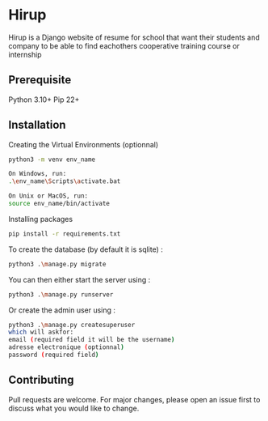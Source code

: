 # Hirup

Hirup is a Django website of resume for school that want their students and company to be able to find eachothers cooperative training course or internship 

## Prerequisite

Python 3.10+
Pip 22+

## Installation

Creating the Virtual Environments (optionnal)
```bash 
python3 -m venv env_name

On Windows, run: 
.\env_name\Scripts\activate.bat

On Unix or MacOS, run:
source env_name/bin/activate
```

Installing packages
```bash
pip install -r requirements.txt
```

To create the database (by default it is sqlite) :
```bash
python3 .\manage.py migrate
```

You can then either start the server using :
```bash
python3 .\manage.py runserver
```
Or create the admin user using :
```bash
python3 .\manage.py createsuperuser
which will askfor:
email (required field it will be the username)
adresse electronique (optionnal)
password (required field)
```
## Contributing

Pull requests are welcome. For major changes, please open an issue first
to discuss what you would like to change.
